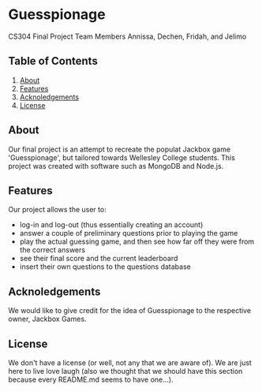 # Guesspionage
CS304 Final Project
Team Members Annissa, Dechen, Fridah, and Jelimo

## Table of Contents
1. [About](#about)
2. [Features](#features)
3. [Acknoledgements](#acknoledgements)
4. [License](#license)

## About
Our final project is an attempt to recreate the populat Jackbox game 'Guesspionage', but tailored towards Wellesley College students. This project was created with software such as MongoDB and Node.js.

## Features
Our project allows the user to:
- log-in and log-out (thus essentially creating an account)
- answer a couple of preliminary questions prior to playing the game
- play the actual guessing game, and then see how far off they were from the correct answers
- see their final score and the current leaderboard
- insert their own questions to the questions database


## Acknoledgements
We would like to give credit for the idea of Guesspionage to the respective owner, Jackbox Games.

## License
We don't have a license (or well, not any that we are aware of). We are just here to live love laugh (also we thought that we should have this section because every README.md seems to have one...).

